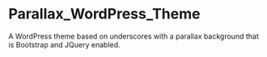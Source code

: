 # Parallax_WordPress_Theme
A WordPress theme based on underscores with a parallax background that is Bootstrap and JQuery enabled.
